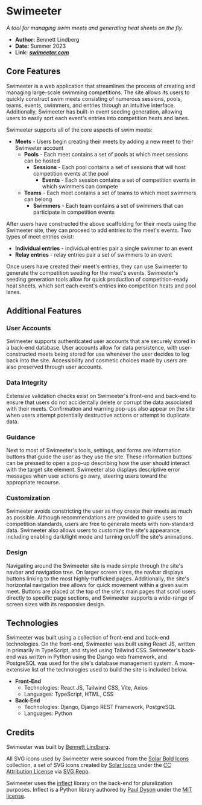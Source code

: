# Swimeeter
*A tool for managing swim meets and generating heat sheets on the fly.*

- **Author:** Bennett Lindberg
- **Date:** Summer 2023
- **Link:** [***swimeeter.com***](swimeeter.com)

## Core Features

Swimeeter is a web application that streamlines the process of creating and managing large-scale swimming competitions. The site allows its users to quickly construct swim meets consisting of numerous sessions, pools, teams, events, swimmers, and entries through an intuitive interface. Additionally, Swimeeter has built-in event seeding generation, allowing users to easily sort each event's entries into competition heats and lanes.

Swimeeter supports all of the core aspects of swim meets:
- **Meets** - Users begin creating their meets by adding a new meet to their Swimeeter account
  - **Pools** - Each meet contains a set of pools at which meet sessions can be hosted
    - **Sessions** - Each pool contains a set of sessions that will host competition events at the pool
      - **Events** - Each session contains a set of competition events in which swimmers can compete
  - **Teams** - Each meet contains a set of teams to which meet swimmers can belong
    - **Swimmers** - Each team contains a set of swimmers that can participate in competition events

After users have constructed the above scaffolding for their meets using the Swimeeter site, they can proceed to add entries to the meet's events. Two types of meet entries exist:
- **Individual entries** - individual entries pair a single swimmer to an event
- **Relay entries** - relay entries pair a set of swimmers to an event

Once users have created their meet's entries, they can use Swimeeter to generate the competition seeding for the meet's events. Swimeeter's seeding generation tools allow for quick production of competition-ready heat sheets, which sort each event's entries into competition heats and pool lanes.

## Additional Features

### User Accounts
Swimeeter supports authenticated user accounts that are securely stored in a back-end database. User accounts allow for data persistence, with user-constructed meets being stored for use whenever the user decides to log back into the site. Accessibility and cosmetic choices made by users are also preserved through user accounts.

### Data Integrity
Extensive validation checks exist on Swimeeter's front-end and back-end to ensure that users do not accidentally delete or corrupt the data associated with their meets. Confirmation and warning pop-ups also appear on the site when users attempt potentially destructive actions or attempt to duplicate data.

### Guidance
Next to most of Swimeeter's tools, settings, and forms are information buttons that guide the user as they use the site. These information buttons can be pressed to open a pop-up describing how the user should interact with the target site element. Swimeeter also displays descriptive error messages when user actions go awry, steering users toward the appropriate recourse.

### Customization
Swimeeter avoids constricting the user as they create their meets as much as possible. Although recommendations are provided to guide users to competition standards, users are free to generate meets with non-standard data. Swimeeter also allows users to customize the site's appearance, including enabling dark/light mode and turning on/off the site's animations.

### Design
Navigating around the Swimeeter site is made simple through the site's navbar and navigation tree. On larger screen sizes, the navbar displays buttons linking to the most highly-trafficked pages. Additionally, the site's horizontal navigation tree allows for quick movement within a given swim meet. Buttons are placed at the top of the site's main pages that scroll users directly to specific page sections, and Swimeeter supports a wide-range of screen sizes with its responsive design.

## Technologies
Swimeeter was built using a collection of front-end and back-end technologies. On the front-end, Swimeeter was built using React JS, written in primarily in TypeScript, and styled using Tailwind CSS. Swimeeter's back-end was written in Python using the Django web framework, and PostgreSQL was used for the site's database management system. A more-extensive list of the technologies used to build the site is included below.

- **Front-End**
  - Technologies: React JS, Tailwind CSS, Vite, Axios
  - Languages: TypeScript, HTML, CSS
- **Back-End**
  - Technologies: Django, Django REST Framework, PostgreSQL
  - Languages: Python

## Credits
Swimeeter was built by [Bennett Lindberg](https://github.com/bennettlindberg).

All SVG icons used by Swimeeter were sourced from the [Solar Bold Icons](https://www.svgrepo.com/collection/solar-bold-icons/) collection, a set of SVG icons created by [Solar Icons](https://www.figma.com/community/file/1166831539721848736?ref=svgrepo.com) under the [CC Attribution License](https://creativecommons.org/licenses/by/4.0/) via [SVG Repo](https://www.svgrepo.com/).

Swimeeter uses the [inflect](https://pypi.org/project/inflect/) library on the back-end for pluralization purposes. Inflect is a Python library authored by [Paul Dyson](mailto:pwdyson@yahoo.com) under the [MIT license](https://opensource.org/license/mit/).